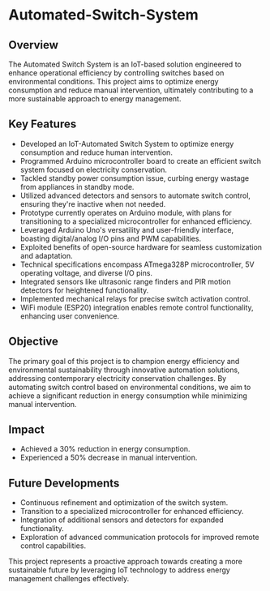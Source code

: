 # Automated-Switch-System

## Overview
The Automated Switch System is an IoT-based solution engineered to enhance operational efficiency by controlling switches based on environmental conditions. This project aims to optimize energy consumption and reduce manual intervention, ultimately contributing to a more sustainable approach to energy management.

## Key Features
- Developed an IoT-Automated Switch System to optimize energy consumption and reduce human intervention.
- Programmed Arduino microcontroller board to create an efficient switch system focused on electricity conservation.
- Tackled standby power consumption issue, curbing energy wastage from appliances in standby mode.
- Utilized advanced detectors and sensors to automate switch control, ensuring they're inactive when not needed.
- Prototype currently operates on Arduino module, with plans for transitioning to a specialized microcontroller for enhanced efficiency.
- Leveraged Arduino Uno's versatility and user-friendly interface, boasting digital/analog I/O pins and PWM capabilities.
- Exploited benefits of open-source hardware for seamless customization and adaptation.
- Technical specifications encompass ATmega328P microcontroller, 5V operating voltage, and diverse I/O pins.
- Integrated sensors like ultrasonic range finders and PIR motion detectors for heightened functionality.
- Implemented mechanical relays for precise switch activation control.
- WiFi module (ESP20) integration enables remote control functionality, enhancing user convenience.

## Objective
The primary goal of this project is to champion energy efficiency and environmental sustainability through innovative automation solutions, addressing contemporary electricity conservation challenges. By automating switch control based on environmental conditions, we aim to achieve a significant reduction in energy consumption while minimizing manual intervention.

## Impact
- Achieved a 30% reduction in energy consumption.
- Experienced a 50% decrease in manual intervention.

## Future Developments
- Continuous refinement and optimization of the switch system.
- Transition to a specialized microcontroller for enhanced efficiency.
- Integration of additional sensors and detectors for expanded functionality.
- Exploration of advanced communication protocols for improved remote control capabilities.

This project represents a proactive approach towards creating a more sustainable future by leveraging IoT technology to address energy management challenges effectively.
